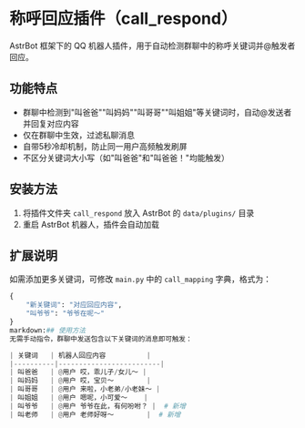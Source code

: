 # 称呼回应插件（call_respond）

AstrBot 框架下的 QQ 机器人插件，用于自动检测群聊中的称呼关键词并@触发者回应。

## 功能特点
- 群聊中检测到"叫爸爸""叫妈妈""叫哥哥""叫姐姐"等关键词时，自动@发送者并回复对应内容
- 仅在群聊中生效，过滤私聊消息
- 自带5秒冷却机制，防止同一用户高频触发刷屏
- 不区分关键词大小写（如"叫爸爸"和"叫爸爸！"均能触发）

## 安装方法
1. 将插件文件夹 `call_respond` 放入 AstrBot 的 `data/plugins/` 目录
2. 重启 AstrBot 机器人，插件会自动加载

## 扩展说明
如需添加更多关键词，可修改 `main.py` 中的 `call_mapping` 字典，格式为：
```python
{
    "新关键词": "对应回应内容",
    "叫爷爷": "爷爷在呢～"
}
markdown:## 使用方法
无需手动指令，群聊中发送包含以下关键词的消息即可触发：

| 关键词   | 机器人回应内容          |
|----------|-------------------------|
| 叫爸爸   | @用户 哎，乖儿子/女儿～ |
| 叫妈妈   | @用户 哎，宝贝～        |
| 叫哥哥   | @用户 来啦，小老弟/小老妹～ |
| 叫姐姐   | @用户 嗯呢，小可爱～    |
| 叫爷爷   | @用户 爷爷在此，有何吩咐？ |  # 新增
| 叫老师   | @用户 老师好呀～        |  # 新增
